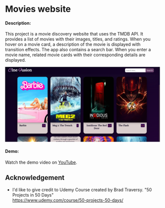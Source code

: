 
# Movies website

#### Description:

This project is a movie discovery website that uses the TMDB API. It provides a list of movies with their images, titles, and ratings. When you hover on a movie card, a description of the movie is displayed with transition effects.
The app also contains a search bar. When you enter a movie name, related movie cards with their corresponding details are displayed.

![screenshot](movies%20app.png)
#### Demo:

Watch the demo video on [YouTube]().







## Acknowledgement

- I'd like to give credit to Udemy Course created by Brad Traversy. "50 Projects in 50 Days"  
    https://www.udemy.com/course/50-projects-50-days/   

